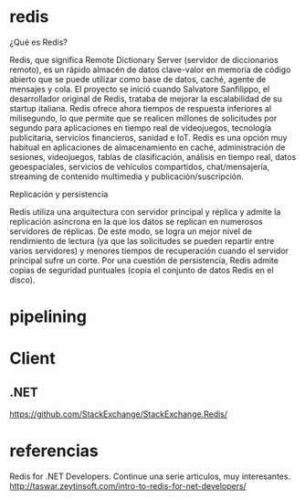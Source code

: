 # redis 


 ¿Qué es Redis?

Redis, que significa Remote Dictionary Server (servidor de diccionarios remoto), es un rápido almacén de datos clave-valor en memoria de código abierto que se puede utilizar como base de datos, caché, agente de mensajes y cola. El proyecto se inició cuando Salvatore Sanfilippo, el desarrollador original de Redis, trataba de mejorar la escalabilidad de su startup italiana. Redis ofrece ahora tiempos de respuesta inferiores al milisegundo, lo que permite que se realicen millones de solicitudes por segundo para aplicaciones en tiempo real de videojuegos, tecnología publicitaria, servicios financieros, sanidad e IoT. Redis es una opción muy habitual en aplicaciones de almacenamiento en caché, administración de sesiones, videojuegos, tablas de clasificación, análisis en tiempo real, datos geoespaciales, servicios de vehículos compartidos, chat/mensajería, streaming de contenido multimedia y publicación/suscripción.


 Replicación y persistencia

Redis utiliza una arquitectura con servidor principal y réplica y admite la replicación asíncrona en la que los datos se replican en numerosos servidores de réplicas. De este modo, se logra un mejor nivel de rendimiento de lectura (ya que las solicitudes se pueden repartir entre varios servidores) y menores tiempos de recuperación cuando el servidor principal sufre un corte. Por una cuestión de persistencia, Redis admite copias de seguridad puntuales (copia el conjunto de datos Redis en el disco).


# pipelining 



# Client


## .NET


https://github.com/StackExchange/StackExchange.Redis/


# referencias

Redis for .NET Developers. Continue una serie articulos, muy interesantes. 
http://taswar.zeytinsoft.com/intro-to-redis-for-net-developers/